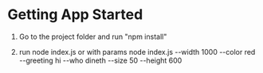# Getting App Started

1. Go to the project folder and run "npm install"

2. run node index.js
   or with params node index.js --width 1000 --color red --greeting hi --who dineth --size 50 --height 600
